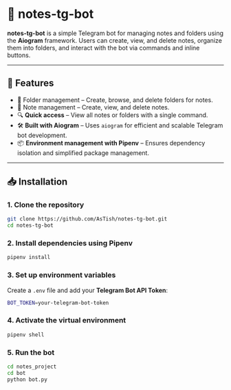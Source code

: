# **📒 notes-tg-bot**  

**notes-tg-bot** is a simple Telegram bot for managing notes and folders using the **Aiogram** framework. Users can create, view, and delete notes, organize them into folders, and interact with the bot via commands and inline buttons.  

---

## **🚀 Features**  
- 📂 Folder management – Create, browse, and delete folders for notes.
- 📝 Note management – Create, view, and delete notes.
- 🔍 **Quick access** – View all notes or folders with a single command.  
- 🛠 **Built with Aiogram** – Uses `aiogram` for efficient and scalable Telegram bot development.  
- 📦 **Environment management with Pipenv** – Ensures dependency isolation and simplified package management.  

---

## **📥 Installation**  

### **1. Clone the repository**  
```sh
git clone https://github.com/AsTish/notes-tg-bot.git
cd notes-tg-bot
```

### **2. Install dependencies using Pipenv**  
```sh
pipenv install
```

### **3. Set up environment variables**  
Create a `.env` file and add your **Telegram Bot API Token**:  
```sh
BOT_TOKEN=your-telegram-bot-token
```

### **4. Activate the virtual environment**  
```sh
pipenv shell
```

### **5. Run the bot**  
```sh
cd notes_project
cd bot
python bot.py
```
